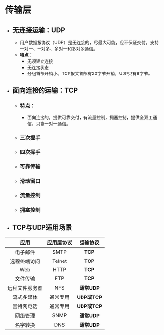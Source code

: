 # 传输层
- ## 无连接运输：UDP
  - 用户数据报协议（UDP）是无连接的，尽最大可能，但不保证交付，支持一对一、一对多、多对一和多对多通信。
  - **特点：**
    - 无须建立连接
    - 无连接状态
    - 分组首部开销小。TCP报文首部有20字节开销，UDP只有8字节。
- ## 面向连接的运输：TCP
  - ### 特点：
    - 面向连接的，提供可靠交付，有流量控制，拥塞控制，提供全双工通信，只能一对一通信。
  - ### 三次握手
  - ### 四次挥手
  - ### 可靠传输
  - ### 滑动窗口
  - ### 流量控制
  - ### 拥塞控制
- ## TCP与UDP适用场景
|  应用  | 应用层协议 | 运输协议 |
|  :----:  | :----:  | :----:  |
| 电子邮件 | SMTP | **TCP** |
| 远程终端访问 | Telnet | **TCP** |
| Web | HTTP | **TCP** |
| 文件传输 | FTP | **TCP** |
| 远程文件服务器 | NFS | **通常UDP** |
| 流式多媒体 | 通常专用 | **UDP或TCP** |
| 因特网电话 | 通常专用 | **UDP或TCP** |
| 网络管理 | SNMP | **通常UDP** |
| 名字转换 | DNS | **通常UDP** |

